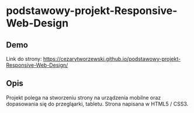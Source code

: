 # podstawowy-projekt-Responsive-Web-Design

## Demo

Link do strony: https://cezarytworzewski.github.io/podstawowy-projekt-Responsive-Web-Design/

## Opis

Projekt polega na stworzeniu strony na urządzenia mobilne oraz dopasowania się do przegląarki, tabletu. Strona napisana w HTML5 / CSS3.
